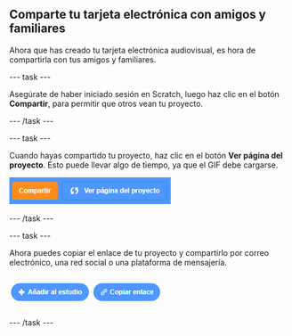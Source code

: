 ## Comparte tu tarjeta electrónica con amigos y familiares

Ahora que has creado tu tarjeta electrónica audiovisual, es hora de compartirla con tus amigos y familiares.

--- task ---

Asegúrate de haber iniciado sesión en Scratch, luego haz clic en el botón **Compartir**, para permitir que otros vean tu proyecto.

--- /task ---

--- task ---

Cuando hayas compartido tu proyecto, haz clic en el botón **Ver página del proyecto**. Esto puede llevar algo de tiempo, ya que el GIF debe cargarse.

![imagen que muestra el botón Página del proyecto](images/projects-page.png)

--- /task ---

--- task ---

Ahora puedes copiar el enlace de tu proyecto y compartirlo por correo electrónico, una red social o una plataforma de mensajería.

![imagen que muestra el botón copiar enlace](images/copy-link.png)

--- /task ---



